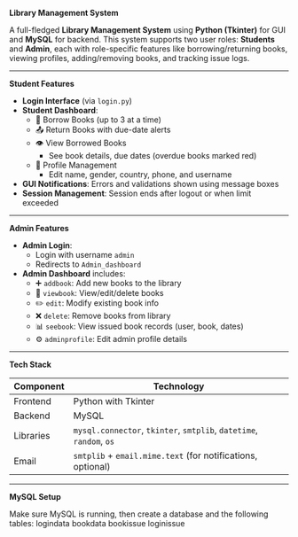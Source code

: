 **Library Management System**

A full-fledged **Library Management System** using **Python (Tkinter)** for GUI and **MySQL** for backend. This system supports two user roles: **Students** and **Admin**, each with role-specific features like borrowing/returning books, viewing profiles, adding/removing books, and tracking issue logs.

---

**Student Features**

- **Login Interface** (via `login.py`)
- **Student Dashboard**:
  - 📖 Borrow Books (up to 3 at a time)
  - 📤 Return Books with due-date alerts
  - 👁️ View Borrowed Books
    - See book details, due dates (overdue books marked red)
  - 👤 Profile Management
    - Edit name, gender, country, phone, and username
- **GUI Notifications**: Errors and validations shown using message boxes
- **Session Management**: Session ends after logout or when limit exceeded

---

**Admin Features**

- **Admin Login**:
  - Login with username `admin`
  - Redirects to `Admin_dashboard`
- **Admin Dashboard** includes:
  - ➕ `addbook`: Add new books to the library
  - 🧾 `viewbook`: View/edit/delete books
  - ✏️ `edit`: Modify existing book info
  - ❌ `delete`: Remove books from library
  - 📊 `seebook`: View issued book records (user, book, dates)
  - ⚙️ `adminprofile`: Edit admin profile details

---

**Tech Stack**

| Component   | Technology             |
|-------------|-------------------------|
| Frontend    | Python with Tkinter     |
| Backend     | MySQL                   |
| Libraries   | `mysql.connector`, `tkinter`, `smtplib`, `datetime`, `random`, `os` |
| Email       | `smtplib` + `email.mime.text` (for notifications, optional)

---


**MySQL Setup**

Make sure MySQL is running, then create a database and the following tables:
logindata
bookdata
bookissue
loginissue
